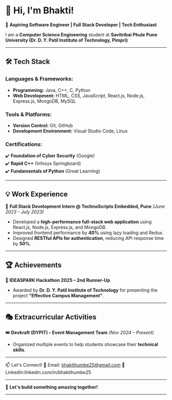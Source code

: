 

# 👋 Hi, I'm Bhakti!

🚀 **Aspiring Software Engineer | Full Stack Developer | Tech Enthusiast**  

I am a **Computer Science Engineering** student at **Savitribai Phule Pune University (Dr. D. Y. Patil Institute of Technology, Pimpri)**   

---

## 🛠️ Tech Stack  
### **Languages & Frameworks:**  
- **Programming:** Java, C++, C, Python  
- **Web Development:** HTML, CSS, JavaScript, React.js, Node.js, Express.js, MongoDB, MySQL  

### **Tools & Platforms:**  
- **Version Control:** Git, GitHub  
- **Development Environment:** Visual Studio Code, Linux  

### **Certifications:**  
✔️ **Foundation of Cyber Security** (Google)  
✔️ **Rapid C++** (Infosys Springboard)  
✔️ **Fundamentals of Python** (Great Learning)  

---

## 💡 Work Experience  
🔹 **Full Stack Development Intern @ TechnoScripts Embedded, Pune** *(June 2023 - July 2023)*  
- Developed a **high-performance full-stack web application** using React.js, Node.js, Express.js, and MongoDB.  
- Improved frontend performance by **40%** using lazy loading and Redux.  
- Designed **RESTful APIs for authentication**, reducing API response time by **50%**.  

---

## 🏆 Achievements  
🏅 **IDEASPARK Hackathon 2025 – 2nd Runner-Up**  
- Awarded by **Dr. D. Y. Patil Institute of Technology** for presenting the project **"Effective Campus Management"**.  

---

## 🎭 Extracurricular Activities  
🎟️ **Devkraft (DYPIT) – Event Management Team** *(Nov 2024 – Present)*  
- Organized multiple events to help students showcase their **technical skills**.  

---
📫 Let's Connect!
📧 Email: bhaktihumbe25@gmail.com
💼 LinkedIn:linkedin.com/in/bhaktihumbe25

---
🚀 **Let's build something amazing together!**  

---

